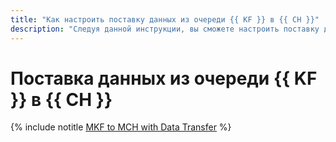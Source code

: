 ```yaml
---
title: "Как настроить поставку данных из очереди {{ KF }} в {{ CH }}"
description: "Следуя данной инструкции, вы сможете настроить поставку данных из очереди {{ KF }} в {{ CH }} с помощью {{ data-transfer-full-name }}."
---
```


# Поставка данных из очереди {{ KF }} в {{ CH }}

{% include notitle [MKF to MCH with Data Transfer](../../_tutorials/dataplatform/mkf-mch-migration.md) %}
